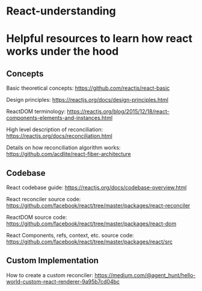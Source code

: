# React-understanding
# Helpful resources to learn how react works under the hood

## Concepts

Basic theoretical concepts: https://github.com/reactjs/react-basic

Design principles: https://reactjs.org/docs/design-principles.html

ReactDOM terminology: https://reactjs.org/blog/2015/12/18/react-components-elements-and-instances.html

High level description of reconciliation: https://reactjs.org/docs/reconciliation.html

Details on how reconciliation algorithm works: https://github.com/acdlite/react-fiber-architecture


## Codebase

React codebase guide: https://reactjs.org/docs/codebase-overview.html

React reconciler source code: https://github.com/facebook/react/tree/master/packages/react-reconciler

ReactDOM source code: https://github.com/facebook/react/tree/master/packages/react-dom

React Components, refs, context, etc. source code: https://github.com/facebook/react/tree/master/packages/react/src

## Custom Implementation

How to create a custom reconciler: https://medium.com/@agent_hunt/hello-world-custom-react-renderer-9a95b7cd04bc
